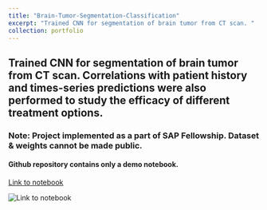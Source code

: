 ```yaml
---
title: "Brain-Tumor-Segmentation-Classification"
excerpt: "Trained CNN for segmentation of brain tumor from CT scan. "
collection: portfolio
---
```


## Trained CNN for segmentation of brain tumor from CT scan. Correlations with patient history and times-series predictions were also performed to study the efficacy of different treatment options.

### Note: Project implemented as a part of SAP Fellowship. Dataset & weights cannot be made public.

#### Github repository contains only a demo notebook. 
 

[Link to notebook](https://github.com/tommarvoloriddle/Brain-Tumor-Segmentation-Classification/blob/main/Demo.ipynb)

![Link to notebook](/saaketh.github.io/images/brain.png)

 
